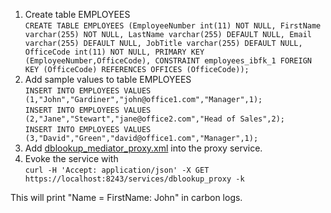1. Create table EMPLOYEES
   <br>`CREATE TABLE EMPLOYEES (EmployeeNumber int(11) NOT NULL, FirstName varchar(255) NOT NULL, LastName varchar(255) DEFAULT NULL, Email varchar(255) DEFAULT NULL, JobTitle varchar(255) DEFAULT NULL, OfficeCode int(11) NOT NULL, PRIMARY KEY (EmployeeNumber,OfficeCode), CONSTRAINT employees_ibfk_1 FOREIGN KEY (OfficeCode) REFERENCES OFFICES (OfficeCode));`
2. Add sample values to table EMPLOYEES
  <br>`INSERT INTO EMPLOYEES VALUES (1,"John","Gardiner","john@office1.com","Manager",1);`
  <br>`INSERT INTO EMPLOYEES VALUES (2,"Jane","Stewart","jane@office2.com","Head of Sales",2);`
  <br>`INSERT INTO EMPLOYEES VALUES (3,"David","Green","david@office1.com","Manager",1);`
3. Add [dblookup_mediator_proxy.xml](dblookup_mediator_proxy.xml) into the proxy service.
4. Evoke the service with
<br>`curl -H 'Accept: application/json' -X GET https://localhost:8243/services/dblookup_proxy -k`

This will print "Name = FirstName: John" in carbon logs.